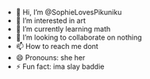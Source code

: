 - 👋 Hi, I’m @SophieLovesPikuniku
- 👀 I’m interested in art
- 🌱 I’m currently learning math
- 💞️ I’m looking to collaborate on nothing
- 📫 How to reach me dont
- 😄 Pronouns: she her
- ⚡ Fun fact: ima slay baddie


